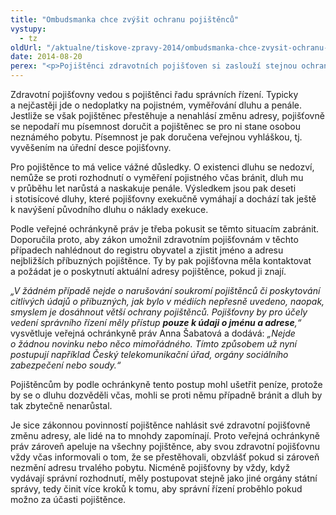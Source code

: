 ```yaml
---
title: "Ombudsmanka chce zvýšit ochranu pojištěnců"
vystupy:
  - tz
oldUrl: "/aktualne/tiskove-zpravy-2014/ombudsmanka-chce-zvysit-ochranu-pojistencu"
date: 2014-08-20
perex: "<p>Pojištěnci zdravotních pojišťoven si zaslouží stejnou ochranu, jakou mají ve vztahu k jiným úřadům. I zdravotní pojišťovny totiž mají postavení správních orgánů, které při své činnosti musí postupovat podle určitých procesních pravidel. Pokud by pojišťovny měly možnost získávat údaje o jménech a adresách z registru obyvatel, zvýšila by se jejich šance pojištěnce kontaktovat. Pomohlo by to snížit počet případů, kdy dochází k často zbytečnému narůstání dluhů na pojistném.</p>"
---
```


<!-- imported from the old website -->

<p>Zdravotní pojišťovny vedou s pojištěnci řadu správních řízení. Typicky a nejčastěji jde o nedoplatky na pojistném, vyměřování dluhu a penále. Jestliže se však pojištěnec přestěhuje a nenahlásí změnu adresy, pojišťovně se nepodaří mu písemnost doručit a pojištěnec se pro ni stane osobou neznámého pobytu. Písemnost je pak doručena veřejnou vyhláškou, tj. vyvěšením na úřední desce pojišťovny. </p><p>Pro pojištěnce to má velice vážné důsledky. O existenci dluhu se nedozví, nemůže se proti rozhodnutí o vyměření pojistného včas bránit, dluh mu v průběhu let narůstá a naskakuje penále. Výsledkem jsou pak deseti i stotisícové dluhy, které pojišťovny exekučně vymáhají a dochází tak ještě k navýšení původního dluhu o náklady exekuce. </p><p>Podle veřejné ochránkyně práv je třeba pokusit se těmto situacím zabránit. Doporučila proto, aby zákon umožnil zdravotním pojišťovnám v těchto případech nahlédnout do registru obyvatel a zjistit jméno a adresu nejbližších příbuzných pojištěnce. Ty by pak pojišťovna měla kontaktovat a požádat je o poskytnutí aktuální adresy pojištěnce, pokud ji znají.</p><p><em>„V žádném případě nejde o narušování soukromí pojištěnců či poskytování citlivých údajů o příbuzných, jak bylo v médiích nepřesně uvedeno, naopak, smyslem je dosáhnout větší ochrany pojištěnců. Pojišťovny by pro účely vedení správního řízení měly přístup <strong>pouze k údaji o jménu a adrese</strong>,“</em> vysvětluje veřejná ochránkyně práv Anna Šabatová a dodává: <em>„Nejde o žádnou novinku nebo něco mimořádného. Tímto způsobem už nyní postupují například Český telekomunikační úřad, orgány sociálního zabezpečení nebo soudy.“</em></p><p>Pojištěncům by podle ochránkyně tento postup mohl ušetřit peníze, protože by se o dluhu dozvěděli včas, mohli se proti němu případně bránit a dluh by tak zbytečně nenarůstal. </p>Je sice zákonnou povinností pojištěnce nahlásit své zdravotní pojišťovně změnu adresy, ale lidé na to mnohdy zapomínají. Proto veřejná ochránkyně práv zároveň apeluje na všechny pojištěnce, aby svou zdravotní pojišťovnu vždy včas informovali o tom, že se přestěhovali, obzvlášť pokud si zároveň nezmění adresu trvalého pobytu. Nicméně pojišťovny by vždy, když vydávají správní rozhodnutí, měly postupovat stejně jako jiné orgány státní správy, tedy činit více kroků k tomu, aby správní řízení proběhlo pokud možno za účasti pojištěnce.
